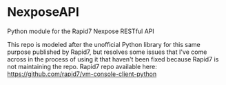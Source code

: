 # NexposeAPI
Python module for the Rapid7 Nexpose RESTful API

This repo is modeled after the unofficial Python library for this same purpose published by Rapid7, but resolves some issues that I've come across in the process of using it that haven't been fixed because Rapid7 is not maintaining the repo.
Rapid7 repo available here: https://github.com/rapid7/vm-console-client-python
